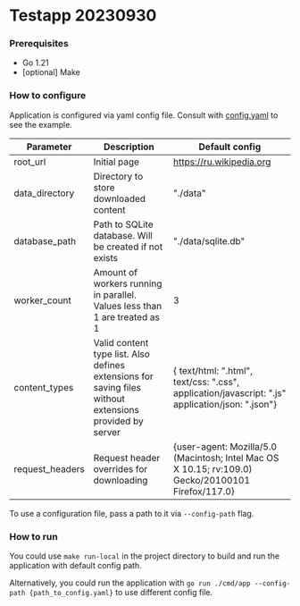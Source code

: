 # Testapp 20230930

### Prerequisites

* Go 1.21
* [optional] Make

### How to configure

Application is configured via yaml config file. Consult with [config.yaml](config.yaml) to see the example.

| Parameter       | Description                                                                                             | Default config                                                                                     |
|-----------------|---------------------------------------------------------------------------------------------------------|----------------------------------------------------------------------------------------------------|
| root_url        | Initial page                                                                                            | https://ru.wikipedia.org                                                                           |
| data_directory  | Directory to store downloaded content                                                                   | "./data"                                                                                           |
| database_path   | Path to SQLite database. Will be created if not exists                                                  | "./data/sqlite.db"                                                                                 |
| worker_count    | Amount of workers running in parallel. Values less than 1 are treated as 1                              | 3                                                                                                  |
| content_types   | Valid content type list. Also defines extensions for saving files without extensions provided by server | { text/html: ".html", text/css: ".css", application/javascript: ".js" application/json: ".json"}   |
| request_headers | Request header overrides for downloading                                                                | {user-agent: Mozilla/5.0 (Macintosh; Intel Mac OS X 10.15; rv:109.0) Gecko/20100101 Firefox/117.0} |

To use a configuration file, pass a path to it via `--config-path` flag.

### How to run

You could use `make run-local` in the project directory to build and run the application with default config path.

Alternatively, you could run the application with `go run ./cmd/app --config-path {path_to_config.yaml}` to use
different config file.
